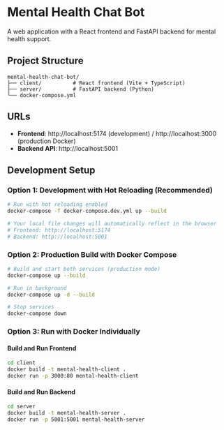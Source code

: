 # Mental Health Chat Bot

A web application with a React frontend and FastAPI backend for mental health support.

## Project Structure

```
mental-health-chat-bot/
├── client/          # React frontend (Vite + TypeScript)
├── server/          # FastAPI backend (Python)
└── docker-compose.yml
```

## URLs

- **Frontend**: http://localhost:5174 (development) / http://localhost:3000 (production Docker)
- **Backend API**: http://localhost:5001

## Development Setup

### Option 1: Development with Hot Reloading (Recommended)

```bash
# Run with hot reloading enabled
docker-compose -f docker-compose.dev.yml up --build

# Your local file changes will automatically reflect in the browser
# Frontend: http://localhost:5174
# Backend: http://localhost:5001
```

### Option 2: Production Build with Docker Compose

```bash
# Build and start both services (production mode)
docker-compose up --build

# Run in background
docker-compose up -d --build

# Stop services
docker-compose down
```

### Option 3: Run with Docker Individually

#### Build and Run Frontend

```bash
cd client
docker build -t mental-health-client .
docker run -p 3000:80 mental-health-client
```

#### Build and Run Backend

```bash
cd server
docker build -t mental-health-server .
docker run -p 5001:5001 mental-health-server
```
